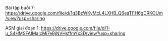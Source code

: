 Bài tập buổi 7: https://drive.google.com/file/d/1q3BzWKyMcL4LXHB_Q6eaTl1H6gDRKOUm/view?usp=sharing

ASM giai đoạn 1: https://drive.google.com/file/d/1-u_S4HMSFAIMaIcMi7eBjNVHsffmYx3D/view?usp=sharing

